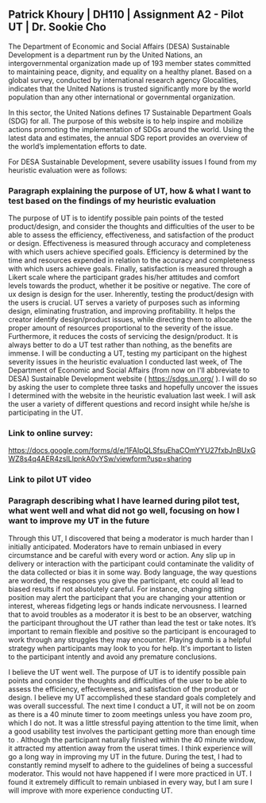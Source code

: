 ## Patrick Khoury | DH110 | Assignment A2 - Pilot UT | Dr. Sookie Cho

The Department of Economic and Social Affairs (DESA) Sustainable Development is a department run by the United Nations, an intergovernmental organization made up of 193 member states committed to maintaining peace, dignity, and equality on a healthy planet. Based on a global survey, conducted by international research agency Glocalities, indicates that the United Nations is trusted significantly more by the world population than any other international or governmental organization.

In this sector, the United Nations defines 17 Sustainable Department Goals (SDG) for all. The purpose of this website is to help inspire and mobilize actions promoting the implementation of SDGs around the world. Using the latest data and estimates, the annual SDG report provides an overview of the world’s implementation efforts to date.

For DESA Sustainable Development, severe usability issues I found from my heuristic evaluation were as follows:



### Paragraph explaining the purpose of UT, how & what I want to test based on the findings of my heuristic evaluation

The purpose of UT is to identify possible pain points of the tested product/design, and consider the thoughts and difficulties of the user to be able to assess the efficiency, effectiveness, and satisfaction of the product or design. Effectiveness is measured through accuracy and completeness with which users achieve specified goals. Efficiency is determined by the time and resources expended in relation to the accuracy and completeness with which users achieve goals. Finally, satisfaction is measured through a Likert scale where the participant grades his/her attitudes and comfort levels towards the product, whether it be positive or negative. The core of ux design is design for the user. Inherently, testing the product/design with the users is crucial. UT serves a variety of purposes such as informing design, eliminating frustration, and improving profitability. It helps the creator identify design/product issues, while directing them to allocate the proper amount of resources proportional to the severity of the issue. Furthermore, it reduces the costs of servicing the design/product. It is always better to do a UT test rather than nothing, as the benefits are immense. I will be conducting a UT, testing my participant on the highest severity issues in the heuristic evaluation I conducted last week, of The Department of Economic and Social Affairs (from now on I'll abbreviate to DESA) Sustainable Development website ( https://sdgs.un.org/ ). I will do so by asking the user to complete three tasks and hopefully uncover the issues I determined with the website in the heuristic evaluation last week. I will ask the user a variety of different questions and record insight while he/she is participating in the UT. 


### Link to online survey:

https://docs.google.com/forms/d/e/1FAIpQLSfsuEhaCOmYYU27fxbJnBUxGWZ8s4q4AER4zsILIpnkA0vYSw/viewform?usp=sharing

### Link to pilot UT video

### Paragraph describing what I have learned during pilot test, what went well and what did not go well, focusing on how I want to improve my UT in the future

Through this UT, I discovered that being a moderator is much harder than I initially anticipated. Moderators have to remain unbiased in every circumstance and be careful with every word or action. Any slip up in delivery or interaction with the participant could contaminate the validity of the data collected or bias it in some way. Body language, the way questions are worded, the responses you give the participant, etc could all lead to biased results if not absolutely careful. For instance, changing sitting position may alert the participant that you are changing your attention or interest, whereas fidgeting legs or hands indicate nervousness. I learned that to avoid troubles as a moderator it is best to be an observer, watching the participant throughout the UT rather than lead the test or take notes. It’s important to remain flexible and positive so the participant is encouraged to work through any struggles they may encounter. Playing dumb is a helpful strategy when participants may look to you for help. It's important to listen to the participant intently and avoid any premature conclusions. 

I believe the UT went well. The purpose of UT is to identify possible pain points and consider the thoughts and difficulties of the user to be able to assess the efficiency, effectiveness, and satisfaction of the product or design. I believe my UT accomplished these standard goals completely and was overall successful. The next time I conduct a UT, it will not be on zoom as there is a 40 minute timer to zoom meetings unless you have zoom pro, which I do not. It was a little stressful paying attention to the time limit, when a good usability test involves the participant getting more than enough time to . Although the participant naturally finished within the 40 minute window, it attracted my attention away from the userat times. I think experience will go a long way in improving my UT in the future. During the test, I had to constantly remind myself to adhere to the guidelines of being a successful moderator. This would not have happened if I were more practiced in UT. I found it extremely difficult to remain unbiased in every way, but I am sure I will improve with more experience conducting UT.


